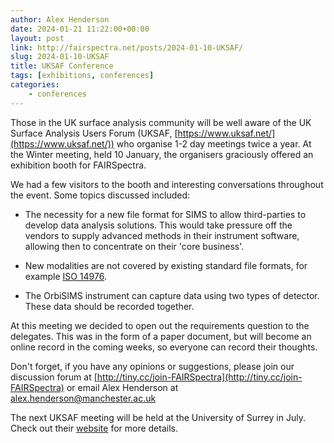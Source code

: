 ```yaml
---
author: Alex Henderson
date: 2024-01-21 11:22:00+00:00
layout: post
link: http://fairspectra.net/posts/2024-01-10-UKSAF/
slug: 2024-01-10-UKSAF
title: UKSAF Conference
tags: [exhibitions, conferences]
categories:
    - conferences
---
```


Those in the UK surface analysis community will be well aware of the UK Surface Analysis Users Forum (UKSAF, [https://www.uksaf.net/](https://www.uksaf.net/)) who organise 1-2 day meetings twice a year. At the Winter meeting, held 10 January, the organisers graciously offered an exhibition booth for FAIRSpectra. 

We had a few visitors to the booth and interesting conversations throughout the event. Some topics discussed included:

- The necessity for a new file format for SIMS to allow third-parties to develop data analysis solutions. This would take pressure off the vendors to supply advanced methods in their instrument software, allowing then to concentrate on their 'core business'. 

- New modalities are not covered by existing standard file formats, for example [ISO 14976](/resources/iso-14976/).

- The OrbiSIMS instrument can capture data using two types of detector. These data should be recorded together. 

At this meeting we decided to open out the requirements question to the delegates. This was in the form of a paper document, but will become an online record in the coming weeks, so everyone can record their thoughts. 

Don't forget, if you have any opinions or suggestions, please join our discussion forum at [http://tiny.cc/join-FAIRSpectra](http://tiny.cc/join-FAIRSpectra) or email Alex Henderson at [alex.henderson@manchester.ac.uk](mailto:alex.henderson@manchester.ac.uk)

The next UKSAF meeting will be held at the University of Surrey in July. Check out their [website](https://www.uksaf.net/) for more details. 
